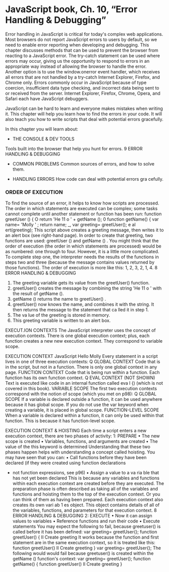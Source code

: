 
# JavaScript book, Ch. 10, “Error Handling & Debugging”


Error handling in JavaScript is critical for today's complex web applications. Most browsers do not report JavaScript errors to users by default, so we need to enable error reporting when developing and debugging. This chapter discusses methods that can be used to prevent the browser from reacting to a JavaScript error. The try-catch statement can be used where errors may occur, giving us the opportunity to respond to errors in an appropriate way instead of allowing the browser to handle the error. Another option is to use the window.onerror event handler, which receives all errors that are not handled by a try-catch Internet Explorer, Firefox, and Chrome only. Errors commonly occur in JavaScript because of type coercion, insufficient data type checking, and incorrect data being sent to or received from the server. Internet Explorer, Firefox, Chrome, Opera, and Safari each have JavaScript debuggers.


JavaScript can be hard to learn and everyone makes
mistakes when writing it. This chapter will help you learn
how to find the errors in your code. It will also teach you how
to write scripts that deal with potential errors gracefully.

In this chapter you will learn about:

* THE CONSOLE &
DEV TOOLS

Tools built into the browser
that help you hunt for errors.
9 ERROR HANDLING & DEBUGGING

* COMMON
PROBLEMS
Common sources of errors,
and how to solve them.

* HANDLING
ERRORS
How code can deal with
potential errors gra cefully.


### ORDER OF EXECUTION

To find the source of an error, it helps to know how scripts are processed.
The order in which statements are executed can be complex; some tasks
cannot complete until another statement or function has been run:
function greetUser () {
O return 'He 11 o ' + getName ();
0
function getName() {
var name= 'Molly ' ;
return name;
_, var greeting= greetUser(); e al ert(greeting);
This script above creates a greeting message, then
writes it to an alert box (see right-hand page). In
order to create that greeting, two functions are used:
greetUser () and getName () .
You might think that the order of execution (the
order in which statements are processed) would be
as numbered: one through to four. However, it is a
little more complicated.
To complete step one, the interpreter needs the
results of the functions in steps two and three
(because the message contains values returned by
those functions). The order of execution is more like
this: 1, 2, 3, 2, 1, 4.
8 ERROR HANDLING & DEBUGGING
1. The greeting variable gets its value from the
greetUser() function.
2. greetUser() creates the message by combining
the string 'He 11 o ' with the result of getName ().
3. getName () returns the name to greetUser() .
2. greetUser() now knows the name, and combines
it with the string. It then returns the message to the
statement that ca lled it in step 1.
1. The va lue of the greeting is stored in memory.
4. This greeting variable is written to an alert box.



EXECUT.ION CONTEXTS
The JavaScript interpreter uses the concept of execution contexts.
There is one global execution context; plus, each function creates a new
new execution context. They correspond to variable scope.


EXECUTION CONTEXT
JavaScript
Hello Molly
Every statement in a script lives in one of three
execution contexts:
Q GLOBAL CONTEXT
Code that is in the script, but not in a function.
There is only one global context in any page.
FUNCTION CONTEXT
Code that is being run within a function.
Each function has its own function context.
Q EVAL CONTEXT (NOT SHOWN)
Text is executed like code in an internal function
called eva l {) (which is not covered in this book).
VARIABLE SCOPE
The first two execution contexts correspond with the
notion of scope (which you met on p98):
Q GLOBAL SCOPE
If a variable is declared outside a function, it can
be used anywhere because it has global scope.
If you do not use the var keyword when creating
a variable, it is placed in global scope.
FUNCTION-LEVEL SCOPE
When a variable is declared within a function,
it can only be used within that function. This is
because it has function-level scope.


EXECUTION CONTEXT
& HOISTING
Each time a script enters a new execution context, there are two phases
of activity:
1: PREPARE
• The new scope is created
• Variables, functions, and arguments are created
• The value of the this keyword is determined
Understanding that these two phases happen helps
with understanding a concept called hoisting. You
may have seen that you can:
• Call functions before they have been declared
(if they were created using function declarations
- not function expressions, see p96)
• Assign a value to a va ria ble that has not yet been
declared
This is because any variables and functions within
each execution context are created before they are
executed.
The preparation phase is often described as taking
all of the variables and functions and hoisting them
to the top of the execution context. Or you can think
of them as having been prepared.
Each execution context also creates its own
vari ab 1 es object. This object contains details of all
of the variables, functions, and parameters for that
execution context.
8 ERROR HANDLING & DEBUGGING
2: EXECUTE
• Now it can assign values to variables
• Reference functions and run their code
• Execute statements
You may expect the following to fail, because
greetuser() is called before it has been defined:
var greeting= greetUser{);
function greetUser() {
II Create greeting
It works because the function and first statement are
in the same execution context, so it is treated like this:
function greetUser()
II Create greeting
}
var greeting= greetUser{);
The following would would fail because greetuser()
is created within the getName () function's context:
var greeting= greetUser();
function getName() {
function greetUser()
II Create greeting
}
